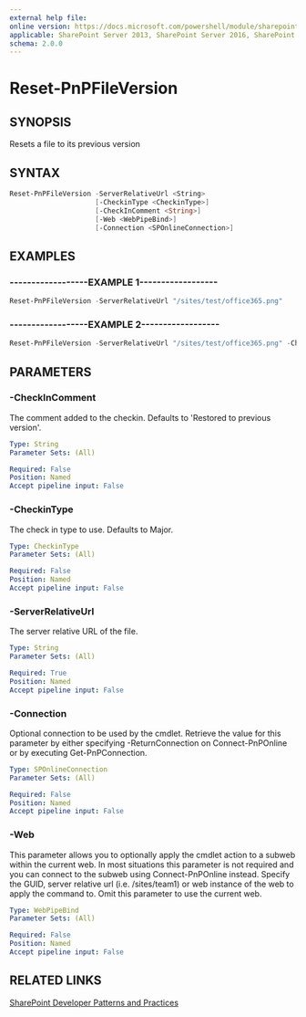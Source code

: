 ```yaml
---
external help file:
online version: https://docs.microsoft.com/powershell/module/sharepoint-pnp/reset-pnpfileversion
applicable: SharePoint Server 2013, SharePoint Server 2016, SharePoint Server 2019, SharePoint Online
schema: 2.0.0
---
```

# Reset-PnPFileVersion

## SYNOPSIS
Resets a file to its previous version

## SYNTAX 

```powershell
Reset-PnPFileVersion -ServerRelativeUrl <String>
                     [-CheckinType <CheckinType>]
                     [-CheckInComment <String>]
                     [-Web <WebPipeBind>]
                     [-Connection <SPOnlineConnection>]
```

## EXAMPLES

### ------------------EXAMPLE 1------------------
```powershell
Reset-PnPFileVersion -ServerRelativeUrl "/sites/test/office365.png"
```



### ------------------EXAMPLE 2------------------
```powershell
Reset-PnPFileVersion -ServerRelativeUrl "/sites/test/office365.png" -CheckinType MajorCheckin -Comment "Restored to previous version"
```



## PARAMETERS

### -CheckInComment
The comment added to the checkin. Defaults to 'Restored to previous version'.

```yaml
Type: String
Parameter Sets: (All)

Required: False
Position: Named
Accept pipeline input: False
```

### -CheckinType
The check in type to use. Defaults to Major.

```yaml
Type: CheckinType
Parameter Sets: (All)

Required: False
Position: Named
Accept pipeline input: False
```

### -ServerRelativeUrl
The server relative URL of the file.

```yaml
Type: String
Parameter Sets: (All)

Required: True
Position: Named
Accept pipeline input: False
```

### -Connection
Optional connection to be used by the cmdlet. Retrieve the value for this parameter by either specifying -ReturnConnection on Connect-PnPOnline or by executing Get-PnPConnection.

```yaml
Type: SPOnlineConnection
Parameter Sets: (All)

Required: False
Position: Named
Accept pipeline input: False
```

### -Web
This parameter allows you to optionally apply the cmdlet action to a subweb within the current web. In most situations this parameter is not required and you can connect to the subweb using Connect-PnPOnline instead. Specify the GUID, server relative url (i.e. /sites/team1) or web instance of the web to apply the command to. Omit this parameter to use the current web.

```yaml
Type: WebPipeBind
Parameter Sets: (All)

Required: False
Position: Named
Accept pipeline input: False
```

## RELATED LINKS

[SharePoint Developer Patterns and Practices](https://aka.ms/sppnp)
